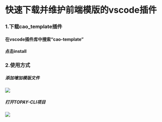 # 快速下载并维护前端模版的vscode插件

### 1.下载cao_template插件

#### 在vscode插件库中搜索“cao-template”
#### 点击install


### 2.使用方式
##### 添加增加模版文件
![](https://tpdoc.cn/front/static/gif/cao_template_1.png)

##### 打开TOPAY-CLI项目
![](https://tpdoc.cn/front/static/gif/cao_template_2.gif)